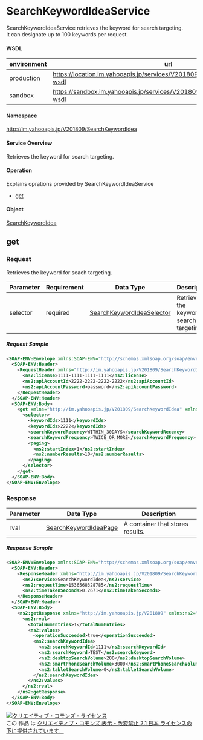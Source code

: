 # SearchKeywordIdeaService
SearchKeywordIdeaService retrieves the keyword for search targeting. <br>
It can designate up to 100 keywords per request.

#### WSDL
| environment | url |
|---|---|
| production  | https://location.im.yahooapis.jp/services/V201809/SearchKeywordIdeaService?wsdl |
| sandbox  | https://sandbox.im.yahooapis.jp/services/V201809/SearchKeywordIdeaService?wsdl |
#### Namespace
http://im.yahooapis.jp/V201809/SearchKeywordIdea
#### Service Overview
Retrieves the keyword for search targeting.
#### Operation
Explains oprations provided by SearchKeywordIdeaService

+ [get](#get)

#### Object
[SearchKeywordIdea](../data/SearchKeywordIdea)

## get

### Request
Retrieves the keyword for seach targeting.

| Parameter | Requirement | Data Type | Description |
|---|---|---|---|
| selector | required | [SearchKeywordIdeaSelector](../data/SearchKeywordIdea/SearchKeywordIdeaSelector.md) | Retrieves the keyword for search targeting. |

##### Request Sample
```xml
<SOAP-ENV:Envelope xmlns:SOAP-ENV="http://schemas.xmlsoap.org/soap/envelope/">
  <SOAP-ENV:Header>
    <RequestHeader xmlns="http://im.yahooapis.jp/V201809/SearchKeywordIdea" xmlns:ns2="http://im.yahooapis.jp/V201809">
      <ns2:license>1111-1111-1111-1111</ns2:license>
      <ns2:apiAccountId>2222-2222-2222-2222</ns2:apiAccountId>
      <ns2:apiAccountPassword>password</ns2:apiAccountPassword>
    </RequestHeader>
  </SOAP-ENV:Header>
  <SOAP-ENV:Body>
    <get xmlns="http://im.yahooapis.jp/V201809/SearchKeywordIdea" xmlns:ns2="http://im.yahooapis.jp/V201809">
      <selector>
        <keywordIds>1111</keywordIds>
        <keywordIds>2222</keywordIds>
        <searchKeywordRecency>WITHIN_30DAYS</searchKeywordRecency>
        <searchKeywordFrequency>TWICE_OR_MORE</searchKeywordFrequency>
        <paging>
          <ns2:startIndex>1</ns2:startIndex>
          <ns2:numberResults>10</ns2:numberResults>
        </paging>
      </selector>
    </get>
  </SOAP-ENV:Body>
</SOAP-ENV:Envelope>
```

### Response
| Parameter | Data Type | Description |
|---|---|---|
| rval | [SearchKeywordIdeaPage](../data/SearchKeywordIdea/SearchKeywordIdeaPage.md) | A container that stores results. |

##### Response Sample
```xml
<SOAP-ENV:Envelope xmlns:SOAP-ENV="http://schemas.xmlsoap.org/soap/envelope/">
  <SOAP-ENV:Header>
    <ResponseHeader xmlns="http://im.yahooapis.jp/V201809/SearchKeywordIdea" xmlns:ns2="http://im.yahooapis.jp/V201809">
      <ns2:service>SearchKeywordIdea</ns2:service>
      <ns2:requestTime>1536568328785</ns2:requestTime>
      <ns2:timeTakenSeconds>0.2671</ns2:timeTakenSeconds>
    </ResponseHeader>
  </SOAP-ENV:Header>
  <SOAP-ENV:Body>
    <ns2:getResponse xmlns="http://im.yahooapis.jp/V201809" xmlns:ns2="http://im.yahooapis.jp/V201809/SearchKeywordIdea">
      <ns2:rval>
        <totalNumEntries>1</totalNumEntries>
        <ns2:values>
          <operationSucceeded>true</operationSucceeded>
          <ns2:searchKeywordIdea>
            <ns2:searchKeywordId>1111</ns2:searchKeywordId>
            <ns2:searchKeyword>TEST</ns2:searchKeyword>
            <ns2:desktopSearchVolume>200</ns2:desktopSearchVolume>
            <ns2:smartPhoneSearchVolume>3000</ns2:smartPhoneSearchVolume>
            <ns2:tabletSearchVolume>0</ns2:tabletSearchVolume>
          </ns2:searchKeywordIdea>
        </ns2:values>
      </ns2:rval>
    </ns2:getResponse>
  </SOAP-ENV:Body>
</SOAP-ENV:Envelope>
```

<a rel="license" href="http://creativecommons.org/licenses/by-nd/2.1/jp/"><img alt="クリエイティブ・コモンズ・ライセンス" style="border-width:0" src="https://i.creativecommons.org/l/by-nd/2.1/jp/88x31.png" /></a><br />この 作品 は <a rel="license" href="http://creativecommons.org/licenses/by-nd/2.1/jp/">クリエイティブ・コモンズ 表示 - 改変禁止 2.1 日本 ライセンスの下に提供されています。</a>
